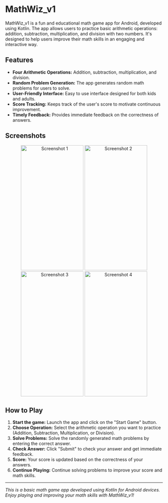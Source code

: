 # MathWiz_v1

MathWiz_v1 is a fun and educational math game app for Android, developed using Kotlin. The app allows users to practice basic arithmetic operations: addition, subtraction, multiplication, and division with two numbers. It's designed to help users improve their math skills in an engaging and interactive way.

## Features

- **Four Arithmetic Operations:** Addition, subtraction, multiplication, and division.
- **Random Problem Generation:** The app generates random math problems for users to solve.
- **User-Friendly Interface:** Easy to use interface designed for both kids and adults.
- **Score Tracking:** Keeps track of the user's score to motivate continuous improvement.
- **Timely Feedback:** Provides immediate feedback on the correctness of answers.

## Screenshots

<p align="center">
  <img src="https://github.com/anuk549/MathWiz_v1/assets/130187871/16f0fd85-e43f-4e0a-af49-487e0c69ddef" alt="Screenshot 1" width="200" height="400">
  <img src="https://github.com/anuk549/MathWiz_v1/assets/130187871/99ef06ef-dc66-448c-b012-940c855caa2c" alt="Screenshot 2" width="200" height="400">
  <img src="https://github.com/anuk549/MathWiz_v1/assets/130187871/a4800814-1e80-4f30-ac44-8f51ebf6b5fd" alt="Screenshot 3" width="200" height="400">
  <img src="https://github.com/anuk549/MathWiz_v1/assets/130187871/f5fbc3fb-e4ef-4f30-b05d-7f063bbdb918" alt="Screenshot 4" width="200" height="400">
</p>

## How to Play

1. **Start the game:** Launch the app and click on the "Start Game" button.
2. **Choose Operation:** Select the arithmetic operation you want to practice (Addition, Subtraction, Multiplication, or Division).
3. **Solve Problems:** Solve the randomly generated math problems by entering the correct answer.
4. **Check Answer:** Click "Submit" to check your answer and get immediate feedback.
5. **Score:** Your score is updated based on the correctness of your answers.
6. **Continue Playing:** Continue solving problems to improve your score and math skills.
   
---

*This is a basic math game app developed using Kotlin for Android devices. Enjoy playing and improving your math skills with MathWiz_v1!*
